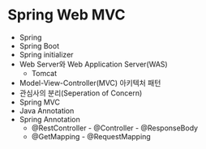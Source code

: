 # Spring Web MVC

- Spring
- Spring Boot
- Spring initializer
- Web Server와 Web Application Server(WAS)
  - Tomcat
- Model-View-Controller(MVC) 아키텍처 패턴
- 관심사의 분리(Seperation of Concern)
- Spring MVC
- Java Annotation
- Spring Annotation
  - @RestController
        - @Controller
        - @ResponseBody
  - @GetMapping
        - @RequestMapping
